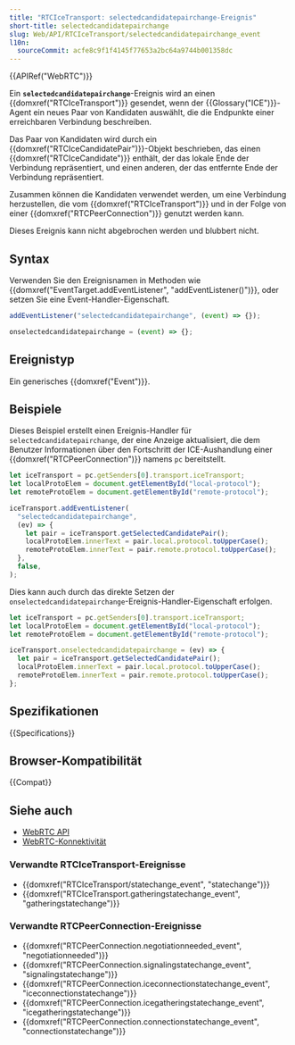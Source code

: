 ```yaml
---
title: "RTCIceTransport: selectedcandidatepairchange-Ereignis"
short-title: selectedcandidatepairchange
slug: Web/API/RTCIceTransport/selectedcandidatepairchange_event
l10n:
  sourceCommit: acfe8c9f1f4145f77653a2bc64a9744b001358dc
---
```


{{APIRef("WebRTC")}}

Ein **`selectedcandidatepairchange`**-Ereignis wird an einen {{domxref("RTCIceTransport")}} gesendet, wenn der {{Glossary("ICE")}}-Agent ein neues Paar von Kandidaten auswählt, die die Endpunkte einer erreichbaren Verbindung beschreiben.

Das Paar von Kandidaten wird durch ein {{domxref("RTCIceCandidatePair")}}-Objekt beschrieben, das einen {{domxref("RTCIceCandidate")}} enthält, der das lokale Ende der Verbindung repräsentiert, und einen anderen, der das entfernte Ende der Verbindung repräsentiert.

Zusammen können die Kandidaten verwendet werden, um eine Verbindung herzustellen, die vom {{domxref("RTCIceTransport")}} und in der Folge von einer {{domxref("RTCPeerConnection")}} genutzt werden kann.

Dieses Ereignis kann nicht abgebrochen werden und blubbert nicht.

## Syntax

Verwenden Sie den Ereignisnamen in Methoden wie {{domxref("EventTarget.addEventListener", "addEventListener()")}}, oder setzen Sie eine Event-Handler-Eigenschaft.

```js
addEventListener("selectedcandidatepairchange", (event) => {});

onselectedcandidatepairchange = (event) => {};
```

## Ereignistyp

Ein generisches {{domxref("Event")}}.

## Beispiele

Dieses Beispiel erstellt einen Ereignis-Handler für `selectedcandidatepairchange`, der eine Anzeige aktualisiert, die dem Benutzer Informationen über den Fortschritt der ICE-Aushandlung einer {{domxref("RTCPeerConnection")}} namens `pc` bereitstellt.

```js
let iceTransport = pc.getSenders[0].transport.iceTransport;
let localProtoElem = document.getElementById("local-protocol");
let remoteProtoElem = document.getElementById("remote-protocol");

iceTransport.addEventListener(
  "selectedcandidatepairchange",
  (ev) => {
    let pair = iceTransport.getSelectedCandidatePair();
    localProtoElem.innerText = pair.local.protocol.toUpperCase();
    remoteProtoElem.innerText = pair.remote.protocol.toUpperCase();
  },
  false,
);
```

Dies kann auch durch das direkte Setzen der `onselectedcandidatepairchange`-Ereignis-Handler-Eigenschaft erfolgen.

```js
let iceTransport = pc.getSenders[0].transport.iceTransport;
let localProtoElem = document.getElementById("local-protocol");
let remoteProtoElem = document.getElementById("remote-protocol");

iceTransport.onselectedcandidatepairchange = (ev) => {
  let pair = iceTransport.getSelectedCandidatePair();
  localProtoElem.innerText = pair.local.protocol.toUpperCase();
  remoteProtoElem.innerText = pair.remote.protocol.toUpperCase();
};
```

## Spezifikationen

{{Specifications}}

## Browser-Kompatibilität

{{Compat}}

## Siehe auch

- [WebRTC API](/de/docs/Web/API/WebRTC_API)
- [WebRTC-Konnektivität](/de/docs/Web/API/WebRTC_API/Connectivity)

### Verwandte RTCIceTransport-Ereignisse

- {{domxref("RTCIceTransport/statechange_event", "statechange")}}
- {{domxref("RTCIceTransport.gatheringstatechange_event", "gatheringstatechange")}}

### Verwandte RTCPeerConnection-Ereignisse

- {{domxref("RTCPeerConnection.negotiationneeded_event", "negotiationneeded")}}
- {{domxref("RTCPeerConnection.signalingstatechange_event", "signalingstatechange")}}
- {{domxref("RTCPeerConnection.iceconnectionstatechange_event", "iceconnectionstatechange")}}
- {{domxref("RTCPeerConnection.icegatheringstatechange_event", "icegatheringstatechange")}}
- {{domxref("RTCPeerConnection.connectionstatechange_event", "connectionstatechange")}}

